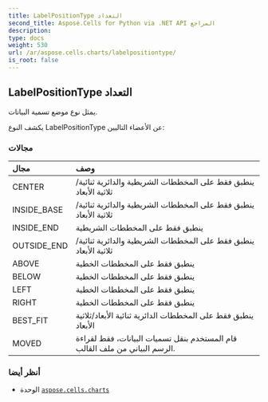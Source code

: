 ```yaml
---
title: LabelPositionType التعداد
second_title: Aspose.Cells for Python via .NET API المراجع
description:
type: docs
weight: 530
url: /ar/aspose.cells.charts/labelpositiontype/
is_root: false
---
```

##  LabelPositionType التعداد
يمثل نوع موضع تسمية البيانات.



يكشف النوع LabelPositionType عن الأعضاء التاليين:

###  مجالات
| مجال| وصف|
| :- | :- |
| CENTER | ينطبق فقط على المخططات الشريطية والدائرية ثنائية/ثلاثية الأبعاد|
| INSIDE_BASE | ينطبق فقط على المخططات الشريطية والدائرية ثنائية/ثلاثية الأبعاد|
| INSIDE_END | ينطبق فقط على المخططات الشريطية|
| OUTSIDE_END | ينطبق فقط على المخططات الشريطية والدائرية ثنائية/ثلاثية الأبعاد|
| ABOVE | ينطبق فقط على المخططات الخطية|
| BELOW | ينطبق فقط على المخططات الخطية|
| LEFT | ينطبق فقط على المخططات الخطية|
| RIGHT | ينطبق فقط على المخططات الخطية|
| BEST_FIT | ينطبق فقط على المخططات الدائرية ثنائية الأبعاد/ثلاثية الأبعاد|
| MOVED | قام المستخدم بنقل تسميات البيانات، فقط لقراءة الرسم البياني من ملف القالب.|



###  أنظر أيضا
* الوحدة [`aspose.cells.charts`](..)
